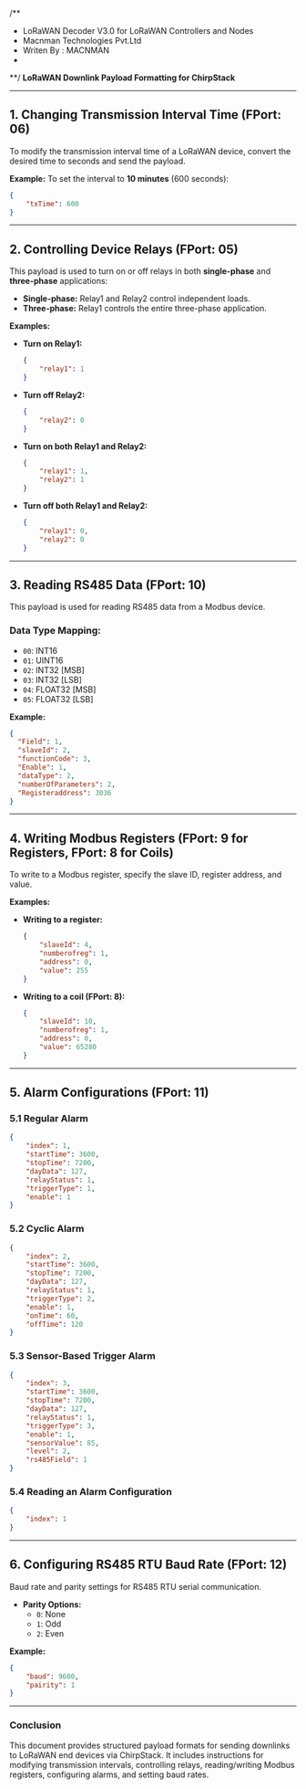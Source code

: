 /**
 * LoRaWAN Decoder V3.0 for LoRaWAN Controllers and Nodes
 * Macnman Technologies Pvt.Ltd
 * Writen By : MACNMAN
 * 
 **/
**LoRaWAN Downlink Payload Formatting for ChirpStack**

---

## 1. Changing Transmission Interval Time (FPort: 06)
To modify the transmission interval time of a LoRaWAN device, convert the desired time to seconds and send the payload.

**Example:** To set the interval to **10 minutes** (600 seconds):
```json
{
    "txTime": 600
}
```

---

## 2. Controlling Device Relays (FPort: 05)
This payload is used to turn on or off relays in both **single-phase** and **three-phase** applications:
- **Single-phase:** Relay1 and Relay2 control independent loads.
- **Three-phase:** Relay1 controls the entire three-phase application.

**Examples:**
- **Turn on Relay1:**
  ```json
  {
      "relay1": 1
  }
  ```
- **Turn off Relay2:**
  ```json
  {
      "relay2": 0
  }
  ```
- **Turn on both Relay1 and Relay2:**
  ```json
  {
      "relay1": 1,
      "relay2": 1
  }
  ```
- **Turn off both Relay1 and Relay2:**
  ```json
  {
      "relay1": 0,
      "relay2": 0
  }
  ```

---

## 3. Reading RS485 Data (FPort: 10)
This payload is used for reading RS485 data from a Modbus device.

### **Data Type Mapping:**
- `00`: INT16
- `01`: UINT16
- `02`: INT32 [MSB]
- `03`: INT32 [LSB]
- `04`: FLOAT32 [MSB]
- `05`: FLOAT32 [LSB]

**Example:**
```json
{
  "Field": 1,
  "slaveId": 2,
  "functionCode": 3,
  "Enable": 1,
  "dataType": 2,
  "numberOfParameters": 2,
  "Registeraddress": 3036
}
```

---

## 4. Writing Modbus Registers (FPort: 9 for Registers, FPort: 8 for Coils)
To write to a Modbus register, specify the slave ID, register address, and value.

**Examples:**
- **Writing to a register:**
  ```json
  {
      "slaveId": 4,
      "numberofreg": 1,
      "address": 0,
      "value": 255
  }
  ```
- **Writing to a coil (FPort: 8):**
  ```json
  {
      "slaveId": 10,
      "numberofreg": 1,
      "address": 0,
      "value": 65280
  }
  ```

---

## 5. Alarm Configurations (FPort: 11)
### 5.1 Regular Alarm
```json
{
    "index": 1,
    "startTime": 3600,
    "stopTime": 7200,
    "dayData": 127,
    "relayStatus": 1,
    "triggerType": 1,
    "enable": 1
}
```

### 5.2 Cyclic Alarm
```json
{
    "index": 2,
    "startTime": 3600,
    "stopTime": 7200,
    "dayData": 127,
    "relayStatus": 1,
    "triggerType": 2,
    "enable": 1,
    "onTime": 60,
    "offTime": 120
}
```

### 5.3 Sensor-Based Trigger Alarm
```json
{
    "index": 3,
    "startTime": 3600,
    "stopTime": 7200,
    "dayData": 127,
    "relayStatus": 1,
    "triggerType": 3,
    "enable": 1,
    "sensorValue": 85,
    "level": 2,
    "rs485Field": 1
}
```

### 5.4 Reading an Alarm Configuration
```json
{
    "index": 1
}
```

---

## 6. Configuring RS485 RTU Baud Rate (FPort: 12)
Baud rate and parity settings for RS485 RTU serial communication.
- **Parity Options:**
  - `0`: None
  - `1`: Odd
  - `2`: Even

**Example:**
```json
{
    "baud": 9600,
    "pairity": 1
}
```

---

### **Conclusion**
This document provides structured payload formats for sending downlinks to LoRaWAN end devices via ChirpStack. It includes instructions for modifying transmission intervals, controlling relays, reading/writing Modbus registers, configuring alarms, and setting baud rates.

